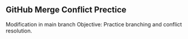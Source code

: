 ## GitHub Merge Conflict Prectice
Modification in main branch 
Objective: Practice branching and conflict resolution.

